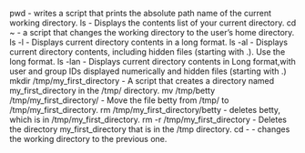 pwd - writes a script that prints the absolute path name of the current working directory.
ls - Displays the contents list of your current directory.
cd ~ - a script that changes the working directory to the user’s home directory.
ls -l - Displays current directory contents in a long format.
ls -al - Displays  current directory contents, including hidden files (starting with .). Use the long format.
ls -lan - Displays current directory contents in Long format,with user and group IDs displayed numerically and hidden files (starting with .)
mkdir /tmp/my_first_directory - A script that creates a directory named my_first_directory in the /tmp/ directory.
mv /tmp/betty /tmp/my_first_directory/ - Move the file betty from /tmp/ to /tmp/my_first_directory.
rm /tmp/my_first_directory/betty - deletes betty, which is in /tmp/my_first_directory.
rm -r /tmp/my_first_directory - Deletes the directory my_first_directory that is in the /tmp directory.
cd - - changes the working directory to the previous one.